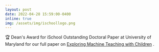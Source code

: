 ```yaml
---
layout: post
date: 2022-04-28 15:59:00-0400
inline: true
img: /assets/img/ischoollogo.png
---
```

🏆 Dean's Award for iSchool Outstanding Doctoral Paper at University of Maryland for our full paper on [Exploring Machine Teaching with Children](https://arxiv.org/abs/2109.11434) .